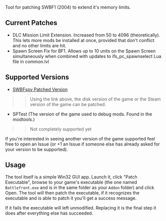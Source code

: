 Tool for patching SWBF1 (2004) to extend it's memory limits.

## Current Patches

- DLC Mission Limit Extension. Increased from 50 to 4096 (theoretically). This lets more mods be installed at once, provided that don't conflict and no other limits are hit.
- Spawn Screen Fix for BF1.  Allows up to 10 units on the Spawn Screen simultaneously when combined with updates to ifs_pc_spawnselect Lua file in common.lvl

## Supported Versions

- [SWBFspy Patched Version](https://info.swbfgamers.com/downloads.html)
>> Using the link above, the disk version of the game or the Steam version of the game can be patched.
- SPTest (The version of the game used to debug mods. Found in the modtools.)
>> Not completely supported yet

If you're interested in seeing another version of the game supported feel free to open an Issue (or +1 an Issue if someone else has already asked for your version to be supported).

## Usage

The tool itself is a simple Win32 GUI app. Launch it, click "Patch Executable", browse to your game's executable (the one named `Battlefront.exe` and is in the same folder as your `Addon` folder) and click Open. The tool will then patch the executable, if it recognizes the executable and is able to patch it you'll get a success message.

If it fails the executable will left unmodified. Replacing it is the final step it does after everything else has succeeded.
